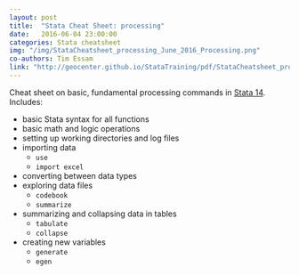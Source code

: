 ```yaml
---
layout: post
title:  "Stata Cheat Sheet: processing"
date:   2016-06-04 23:00:00
categories: Stata cheatsheet
img: "/img/StataCheatsheet_processing_June_2016_Processing.png"
co-authors: Tim Essam
link: "http://geocenter.github.io/StataTraining/pdf/StataCheatsheet_processing.pdf"
---
```


Cheat sheet on basic, fundamental processing commands in [Stata 14](http://www.stata.com).  Includes:

* basic Stata syntax for all functions
* basic math and logic operations
* setting up working directories and log files
* importing data
  * `use`
  * `import excel`
* converting between data types
* exploring data files
  * `codebook`
  * `summarize`
* summarizing and collapsing data in tables
  * `tabulate`
  * `collapse`
* creating new variables
  * `generate`
  * `egen`

